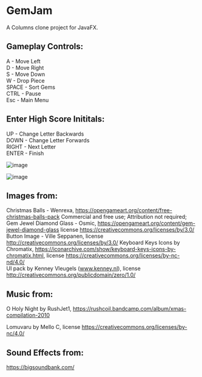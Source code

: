 # GemJam

A Columns clone project for JavaFX. 

## Gameplay Controls: 
A - Move Left  
D - Move Right  
S - Move Down  
W - Drop Piece  
SPACE - Sort Gems  
CTRL - Pause  
Esc - Main Menu  

## Enter High Score Inititals:  
UP - Change Letter Backwards  
DOWN - Change Letter Forwards  
RIGHT - Next Letter  
ENTER - Finish  
  
![image](https://user-images.githubusercontent.com/33186063/142010820-791507a3-1f71-42a9-9d7a-12736f397d01.png)

![image](https://user-images.githubusercontent.com/33186063/142011208-68d547ee-5172-4050-9b7b-7a0d56f9dbbc.png)

## Images from: 
Christmas Balls - Wenrexa, https://opengameart.org/content/free-christmas-balls-pack Commercial and free use; Attribution not required;  
Gem Jewel Diamond Glass - Osmic, https://opengameart.org/content/gem-jewel-diamond-glass license https://creativecommons.org/licenses/by/3.0/  
Button Image - Ville Seppanen, license http://creativecommons.org/licenses/by/3.0/
Keyboard Keys Icons by Chromatix, https://iconarchive.com/show/keyboard-keys-icons-by-chromatix.html, license https://creativecommons.org/licenses/by-nc-nd/4.0/  
UI pack by Kenney Vleugels (www.kenney.nl), license http://creativecommons.org/publicdomain/zero/1.0/  
## Music from:
O Holy Night by RushJet1, https://rushcoil.bandcamp.com/album/xmas-compilation-2010

Lomuvaru by Mello C, license https://creativecommons.org/licenses/by-nc/4.0/

## Sound Effects from:
https://bigsoundbank.com/
